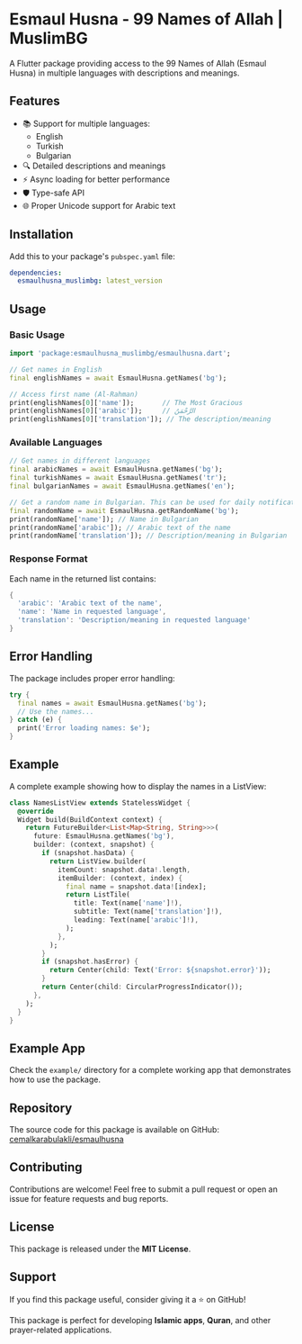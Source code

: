 # Esmaul Husna - 99 Names of Allah | MuslimBG

A Flutter package providing access to the 99 Names of Allah (Esmaul Husna) in multiple languages with descriptions and meanings.

## Features

- 📚 Support for multiple languages:
  - English
  - Turkish
  - Bulgarian
- 🔍 Detailed descriptions and meanings
- ⚡ Async loading for better performance
- 🛡️ Type-safe API
- 🌐 Proper Unicode support for Arabic text

## Installation

Add this to your package's `pubspec.yaml` file:

```yaml
dependencies:
  esmaulhusna_muslimbg: latest_version
```

## Usage

### Basic Usage

```dart
import 'package:esmaulhusna_muslimbg/esmaulhusna.dart';

// Get names in English
final englishNames = await EsmaulHusna.getNames('bg');

// Access first name (Al-Rahman)
print(englishNames[0]['name']);       // The Most Gracious
print(englishNames[0]['arabic']);     // الرَّحْمَنُ
print(englishNames[0]['translation']); // The description/meaning
```

### Available Languages

```dart
// Get names in different languages
final arabicNames = await EsmaulHusna.getNames('bg');
final turkishNames = await EsmaulHusna.getNames('tr');
final bulgarianNames = await EsmaulHusna.getNames('en');
```

```dart
// Get a random name in Bulgarian. This can be used for daily notification or random name.
final randomName = await EsmaulHusna.getRandomName('bg');
print(randomName['name']); // Name in Bulgarian
print(randomName['arabic']); // Arabic text of the name
print(randomName['translation']); // Description/meaning in Bulgarian
```

### Response Format

Each name in the returned list contains:

```dart
{
  'arabic': 'Arabic text of the name',
  'name': 'Name in requested language',
  'translation': 'Description/meaning in requested language'
}
```

## Error Handling

The package includes proper error handling:

```dart
try {
  final names = await EsmaulHusna.getNames('bg');
  // Use the names...
} catch (e) {
  print('Error loading names: $e');
}
```

## Example

A complete example showing how to display the names in a ListView:

```dart
class NamesListView extends StatelessWidget {
  @override
  Widget build(BuildContext context) {
    return FutureBuilder<List<Map<String, String>>>(
      future: EsmaulHusna.getNames('bg'),
      builder: (context, snapshot) {
        if (snapshot.hasData) {
          return ListView.builder(
            itemCount: snapshot.data!.length,
            itemBuilder: (context, index) {
              final name = snapshot.data![index];
              return ListTile(
                title: Text(name['name']!),
                subtitle: Text(name['translation']!),
                leading: Text(name['arabic']!),
              );
            },
          );
        }
        if (snapshot.hasError) {
          return Center(child: Text('Error: ${snapshot.error}'));
        }
        return Center(child: CircularProgressIndicator());
      },
    );
  }
}
```

## Example App
Check the `example/` directory for a complete working app that demonstrates how to use the package.

## Repository
The source code for this package is available on GitHub: [cemalkarabulakli/esmaulhusna](https://github.com/cemalkarabulakli/esmaulhusna)

## Contributing
Contributions are welcome! Feel free to submit a pull request or open an issue for feature requests and bug reports.

## License
This package is released under the **MIT License**.

## Support
If you find this package useful, consider giving it a ⭐ on GitHub!

This package is perfect for developing **Islamic apps**, **Quran**, and other prayer-related applications.
